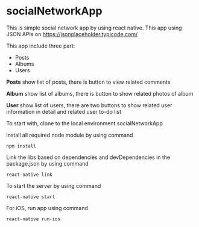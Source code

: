 # socialNetworkApp
This is simple social network app by using react native.
This app using JSON APIs on https://jsonplaceholder.typicode.com/

This app include three part: 
- Posts
- Albums
- Users

**Posts** 
show list of posts, there is button to view related comments

**Album** 
show list of albums, there is button to show related photos of album

**User** 
show list of users, there are two buttons to show related user information in detail and related user to-do list



To start with, clone to the local environment socialNetworkApp

install all required node module by using command

```
npm install
```

Link the libs based on dependencies and devDependencies in the package.json by using command

```
react-native link
```
To start the server by using command

```
react-native start
```

For iOS, run app using command
```
react-native run-ios
```